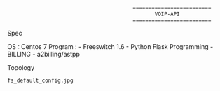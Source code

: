                                             =========================
                                                   VOIP-API
                                            =========================
  Spec
  
  OS : Centos 7
  Program : - Freeswitch 1.6
            - Python Flask Programming
            - BILLING - a2billing/astpp
  
  Topology 
  
   	fs_default_config.jpg
  

